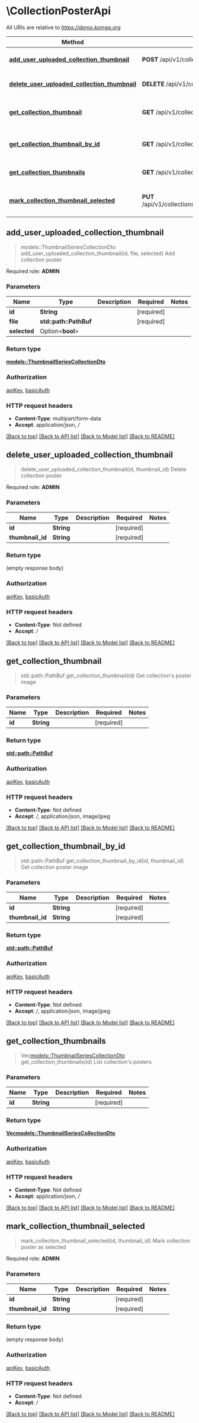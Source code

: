 # \CollectionPosterApi

All URIs are relative to *https://demo.komga.org*

Method | HTTP request | Description
------------- | ------------- | -------------
[**add_user_uploaded_collection_thumbnail**](CollectionPosterApi.md#add_user_uploaded_collection_thumbnail) | **POST** /api/v1/collections/{id}/thumbnails | Add collection poster
[**delete_user_uploaded_collection_thumbnail**](CollectionPosterApi.md#delete_user_uploaded_collection_thumbnail) | **DELETE** /api/v1/collections/{id}/thumbnails/{thumbnailId} | Delete collection poster
[**get_collection_thumbnail**](CollectionPosterApi.md#get_collection_thumbnail) | **GET** /api/v1/collections/{id}/thumbnail | Get collection's poster image
[**get_collection_thumbnail_by_id**](CollectionPosterApi.md#get_collection_thumbnail_by_id) | **GET** /api/v1/collections/{id}/thumbnails/{thumbnailId} | Get collection poster image
[**get_collection_thumbnails**](CollectionPosterApi.md#get_collection_thumbnails) | **GET** /api/v1/collections/{id}/thumbnails | List collection's posters
[**mark_collection_thumbnail_selected**](CollectionPosterApi.md#mark_collection_thumbnail_selected) | **PUT** /api/v1/collections/{id}/thumbnails/{thumbnailId}/selected | Mark collection poster as selected



## add_user_uploaded_collection_thumbnail

> models::ThumbnailSeriesCollectionDto add_user_uploaded_collection_thumbnail(id, file, selected)
Add collection poster

Required role: **ADMIN**

### Parameters


Name | Type | Description  | Required | Notes
------------- | ------------- | ------------- | ------------- | -------------
**id** | **String** |  | [required] |
**file** | **std::path::PathBuf** |  | [required] |
**selected** | Option<**bool**> |  |  |

### Return type

[**models::ThumbnailSeriesCollectionDto**](ThumbnailSeriesCollectionDto.md)

### Authorization

[apiKey](../README.md#apiKey), [basicAuth](../README.md#basicAuth)

### HTTP request headers

- **Content-Type**: multipart/form-data
- **Accept**: application/json, */*

[[Back to top]](#) [[Back to API list]](../README.md#documentation-for-api-endpoints) [[Back to Model list]](../README.md#documentation-for-models) [[Back to README]](../README.md)


## delete_user_uploaded_collection_thumbnail

> delete_user_uploaded_collection_thumbnail(id, thumbnail_id)
Delete collection poster

Required role: **ADMIN**

### Parameters


Name | Type | Description  | Required | Notes
------------- | ------------- | ------------- | ------------- | -------------
**id** | **String** |  | [required] |
**thumbnail_id** | **String** |  | [required] |

### Return type

 (empty response body)

### Authorization

[apiKey](../README.md#apiKey), [basicAuth](../README.md#basicAuth)

### HTTP request headers

- **Content-Type**: Not defined
- **Accept**: */*

[[Back to top]](#) [[Back to API list]](../README.md#documentation-for-api-endpoints) [[Back to Model list]](../README.md#documentation-for-models) [[Back to README]](../README.md)


## get_collection_thumbnail

> std::path::PathBuf get_collection_thumbnail(id)
Get collection's poster image

### Parameters


Name | Type | Description  | Required | Notes
------------- | ------------- | ------------- | ------------- | -------------
**id** | **String** |  | [required] |

### Return type

[**std::path::PathBuf**](std::path::PathBuf.md)

### Authorization

[apiKey](../README.md#apiKey), [basicAuth](../README.md#basicAuth)

### HTTP request headers

- **Content-Type**: Not defined
- **Accept**: */*, application/json, image/jpeg

[[Back to top]](#) [[Back to API list]](../README.md#documentation-for-api-endpoints) [[Back to Model list]](../README.md#documentation-for-models) [[Back to README]](../README.md)


## get_collection_thumbnail_by_id

> std::path::PathBuf get_collection_thumbnail_by_id(id, thumbnail_id)
Get collection poster image

### Parameters


Name | Type | Description  | Required | Notes
------------- | ------------- | ------------- | ------------- | -------------
**id** | **String** |  | [required] |
**thumbnail_id** | **String** |  | [required] |

### Return type

[**std::path::PathBuf**](std::path::PathBuf.md)

### Authorization

[apiKey](../README.md#apiKey), [basicAuth](../README.md#basicAuth)

### HTTP request headers

- **Content-Type**: Not defined
- **Accept**: */*, application/json, image/jpeg

[[Back to top]](#) [[Back to API list]](../README.md#documentation-for-api-endpoints) [[Back to Model list]](../README.md#documentation-for-models) [[Back to README]](../README.md)


## get_collection_thumbnails

> Vec<models::ThumbnailSeriesCollectionDto> get_collection_thumbnails(id)
List collection's posters

### Parameters


Name | Type | Description  | Required | Notes
------------- | ------------- | ------------- | ------------- | -------------
**id** | **String** |  | [required] |

### Return type

[**Vec<models::ThumbnailSeriesCollectionDto>**](ThumbnailSeriesCollectionDto.md)

### Authorization

[apiKey](../README.md#apiKey), [basicAuth](../README.md#basicAuth)

### HTTP request headers

- **Content-Type**: Not defined
- **Accept**: application/json, */*

[[Back to top]](#) [[Back to API list]](../README.md#documentation-for-api-endpoints) [[Back to Model list]](../README.md#documentation-for-models) [[Back to README]](../README.md)


## mark_collection_thumbnail_selected

> mark_collection_thumbnail_selected(id, thumbnail_id)
Mark collection poster as selected

Required role: **ADMIN**

### Parameters


Name | Type | Description  | Required | Notes
------------- | ------------- | ------------- | ------------- | -------------
**id** | **String** |  | [required] |
**thumbnail_id** | **String** |  | [required] |

### Return type

 (empty response body)

### Authorization

[apiKey](../README.md#apiKey), [basicAuth](../README.md#basicAuth)

### HTTP request headers

- **Content-Type**: Not defined
- **Accept**: */*

[[Back to top]](#) [[Back to API list]](../README.md#documentation-for-api-endpoints) [[Back to Model list]](../README.md#documentation-for-models) [[Back to README]](../README.md)

